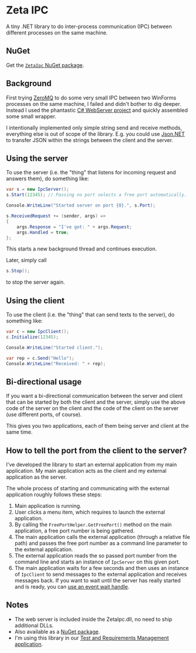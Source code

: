 # Zeta IPC

A tiny .NET library to do inter-process communication (IPC) between different processes on the same machine.

## NuGet

Get the [`ZetaIpc` NuGet package](https://www.nuget.org/packages/ZetaIpc).

## Background

First trying [ZeroMQ](https://github.com/zeromq/netmq) to do some very small IPC between two WinForms processes on the same machine, I failed and didn't 
bother to dig deeper. Instead I used the phantastic [C# WebServer project](https://webserver.codeplex.com/) and quickly
assembled some small wrapper.

I intentionally implemented only simple string send and receive methods, everything else is out of scope of
the library. E.g. you could use [Json.NET](http://james.newtonking.com/json) to transfer JSON within the strings between the client and the server.

## Using the server

To use the server (i.e. the "thing" that listens for incoming request and answers them), do something like:

```cs
var s = new IpcServer();
s.Start(12345); // Passing no port selects a free port automatically.

Console.WriteLine("Started server on port {0}.", s.Port);

s.ReceivedRequest += (sender, args) =>
{
    args.Response = "I've got: " + args.Request;
    args.Handled = true;
};
```

This starts a new background thread and continues execution.

Later, simply call

```cs
s.Stop();
```

to stop the server again.

## Using the client

To use the client (i.e. the "thing" that can send texts to the server), do something like:

```cs
var c = new IpcClient();
c.Initialize(12345);

Console.WriteLine("Started client.");

var rep = c.Send("Hello");
Console.WriteLine("Received: " + rep);
```

## Bi-directional usage

If you want a bi-directional communication between the server and client that can be started
by both the client and the server, simply use the above code of the server on the client
and the code of the client on the server (use different ports, of course).

This gives you two applications, each of them being server and client at the same time.

## How to tell the port from the client to the server?

I've developed the library to start an external application from my main application. My main application acts as 
the client and my external application as the server. 

The whole process of starting and communicating with the external application roughly follows these steps:

1. Main application is running.
1. User clicks a menu item, which requires to launch the external application.
1. By calling the `FreePortHelper.GetFreePort()` method on the main application, a free port number is being gathered.
1. The main application calls the external application (through a relative file path) and passes the free port number as a command line parameter to the external application.
1. The external application reads the so passed port number from the command line and starts an instance of `IpcServer` on this given port.
1. The main application waits for a few seconds and then uses an instance of `IpcClient` to send messages to the external application and receives messages back. If you want to wait until the server has really started and is ready, you can [use an event wait handle](http://stackoverflow.com/questions/2740038/).

## Notes

- The web server is included inside the ZetaIpc.dll, no need to ship additional DLLs.
- Also available as a [NuGet package](https://www.nuget.org/packages/ZetaIpc).
- I'm using this library in our [Test and Requirements Management application](http://www.zeta-test.com).
